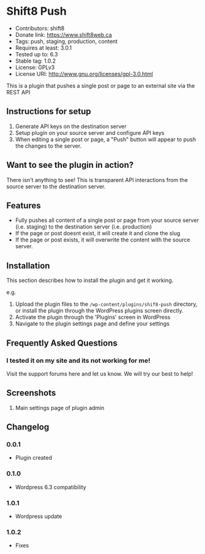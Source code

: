 # Shift8 Push
* Contributors: shift8
* Donate link: https://www.shift8web.ca
* Tags: push, staging, production, content
* Requires at least: 3.0.1
* Tested up to: 6.3
* Stable tag: 1.0.2
* License: GPLv3
* License URI: http://www.gnu.org/licenses/gpl-3.0.html

This is a plugin that pushes a single post or page to an external site via the REST API

## Instructions for setup 

1. Generate API keys on the destination server
2. Setup plugin on your source server and configure API keys
3. When editing a single post or page, a "Push" button will appear to push the changes to the server.

## Want to see the plugin in action?

There isn't anything to see! This is transparent API interactions from the source server to the destination server.

## Features

- Fully pushes all content of a single post or page from your source server (i.e. staging) to the destination server (i.e. production)
- If the page or post doesnt exist, it will create it and clone the slug
- If the page or post exists, it will overwrite the content with the source server.

## Installation

This section describes how to install the plugin and get it working.

e.g.

1. Upload the plugin files to the `/wp-content/plugins/shif8-push` directory, or install the plugin through the WordPress plugins screen directly.
2. Activate the plugin through the 'Plugins' screen in WordPress
3. Navigate to the plugin settings page and define your settings

## Frequently Asked Questions 

### I tested it on my site and its not working for me!

Visit the support forums here and let us know. We will try our best to help!

## Screenshots 

1. Main settings page of plugin admin

## Changelog 

### 0.0.1
* Plugin created

### 0.1.0
* Wordpress 6.3 compatibility 

### 1.0.1
* Wordpress update

### 1.0.2
* Fixes